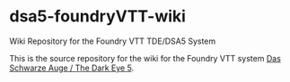 # dsa5-foundryVTT-wiki
Wiki Repository for the Foundry VTT TDE/DSA5 System

This is the source repository for the wiki for the Foundry VTT system [Das Schwarze Auge / The Dark Eye 5](https://github.com/Plushtoast/dsa5-foundryVTT). 
